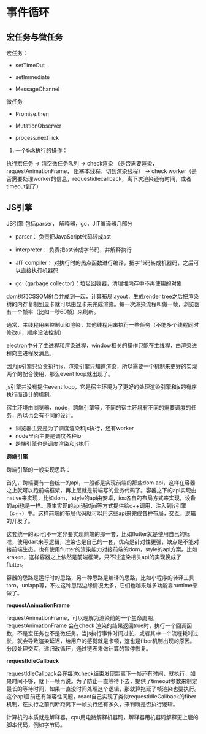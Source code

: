 # 事件循环

## 宏任务与微任务

宏任务：

* setTimeOut

* setImmediate

* MessageChannel

微任务

* Promise.then

* MutationObserver

* process.nextTick

1. 一个tick执行的操作：

执行宏任务 -> 清空微任务队列 -> check渲染 （是否需要渲染，requestAnimationFrame， 阻塞本线程，切到渲染线程） -> check worker（是否需要处理worker的信息，requestidlecallback，离下次渲染还有时间，或者timeout到了）

## JS引擎

JS引擎 包括parser， 解释器，gc，JIT编译器几部分

* parser： 负责把JavaScript代码转成ast

* interpreter： 负责把ast转成字节码，并解释执行

* JIT compiler： 对执行时的热点函数进行编译，把字节码转成机器码，之后可以直接执行机器码

* gc（garbage collector）：垃圾回收器，清理堆内存中不再使用的对象

dom树和CSSOM树合并成到一起，计算布局layout，生成render tree之后把渲染树的内存复制到显卡就可以由显卡来完成渲染。每一次渲染流程叫做一帧，浏览器有一个帧率（比如一秒60帧）来刷新。

通常，主线程用来控制ui和渲染，其他线程用来执行一些任务（不能多个线程同时修改ui，顺序没法控制）

electron中分了主进程和渲染进程，window相关的操作只能在主线程，由渲染进程向主进程发消息。

因为js引擎只负责执行js，渲染引擎只知道渲染，所以需要一个机制来更好的实现两个的配合使用，那么event loop就出现了。

js引擎并没有提供event loop，它是宿主环境为了更好的处理渲染引擎和js的有序执行而设计的机制。

宿主环境由浏览器，node，跨端引擎等，不同的宿主环境有不同的需要调度的任务，所以也会有不同的设计。

* 浏览器主要是为了调度渲染和js执行，还有worker
* node里面主要是调度各种io
* 跨端引擎也是调度渲染和js执行

**跨端引擎**

跨端引擎的一般实现思路：

首先，跨端要有一套统一的api，一般都是实现前端的那些dom api，这样在容器之上就可以跑前端框架，再上层就是前端写的业务代码了。容器之下的api实现由native来实现，比如dom， style的api由安卓，ios各自的布局方式来实现，设备的api也是一样。原生实现的api通过jni等方式提供给c++调用，注入到js引擎（c++）中。这样前端的布局代码就可以用这些api来完成各种布局，交互，逻辑的开发了。

这套统一的api也不一定非要实现前端的那一套，比如flutter就是使用自己的标准，使用dart来写逻辑，渲染也是自己的一套，优点是针对性更强，缺点是不能对接前端生态。也有使用flutter的渲染能力对接前端的dom，style的api方案。比如kraken，这样容器之上依然是前端框架，只不过渲染相关api的实现换成了flutter。

容器的思路是运行时的思路，另一种思路是编译的思路，比如小程序的转译工具taro，uniapp等，不过这种思路边缘情况太多，它们也越来越多功能靠runtime来做了。

**requestAnimationFrame**

requestAnimationFrame，可以理解为渲染前的一个生命周期，requestAnimationFrame 会在check 渲染的结果返回true时，执行一个回调函数，不是宏任务也不是微任务。当js执行事件时间过长，或者其中一个流程耗时过长，就会导致渲染延迟，给用户的感觉就是卡顿，这也是fiber机制出现的原因。分段处理交互，递归改循环，通过链表来做计算的暂停恢复。

**requestIdleCallback**

requestIdleCallback会在每次check结束发现距离下一帧还有时间，就执行，如果时间不够，就下一帧再说。为了防止一直等待下去，提供了timeout参数来制定最长的等待时间，如果一直没时间处理这个逻辑，那就算拖延了帧渲染也要执行。这个api目前还有兼容性问题，react自己实现了类似requestIdleCallback的fiber机制，在执行之前判断距离下一帧执行还有多久，来判断是否执行逻辑。

计算机的本质就是解释器，cpu用电路解释机器码，解释器用机器码解释更上层的脚本代码，例如字节码。



